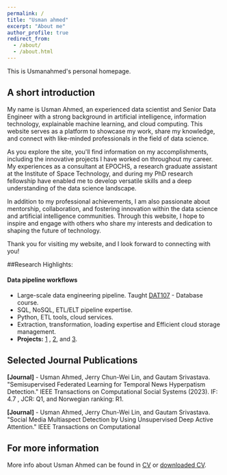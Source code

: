 ```yaml
---
permalink: /
title: "Usman ahmed"
excerpt: "About me"
author_profile: true
redirect_from: 
  - /about/
  - /about.html
---
```


This is Usmanahmed's personal homepage. 

## A short introduction
My name is Usman Ahmed, an experienced data scientist and Senior Data Engineer with a strong background in artificial intelligence, information technology, explainable machine learning, and cloud computing. This website serves as a platform to showcase my work, share my knowledge, and connect with like-minded professionals in the field of data science.

As you explore the site, you'll find information on my accomplishments, including the innovative projects I have worked on throughout my career. My experiences as a consultant at EPOCHS, a research graduate assistant at the Institute of Space Technology, and during my PhD research fellowship have enabled me to develop versatile skills and a deep understanding of the data science landscape.

In addition to my professional achievements, I am also passionate about mentorship, collaboration, and fostering innovation within the data science and artificial intelligence communities. Through this website, I hope to inspire and engage with others who share my interests and dedication to shaping the future of technology.

Thank you for visiting my website, and I look forward to connecting with you!

##Research Highlights:
<div>
    <h4>Data pipeline workflows</h4>
    <ul>
        <li>Large-scale data engineering pipeline. Taught <a href="https://www.hvl.no/studier/studieprogram/emne/dat107">DAT107</a> - Database course.</li>
        <li>SQL, NoSQL, ETL/ELT pipeline expertise.</li>
        <li>Python, ETL tools, cloud services.</li>
        <li>Extraction, transformation, loading expertise and Efficient cloud storage management.</li>
        <li><strong>Projects:</strong> <a href="https://doi.org/10.1109/TCSS.2022.3165136">1</a> , <a href="https://doi.org/10.1109/10.1145/3568164">2</a>, and <a href="https://doi.org/10.1109/JBHI.2022.3204633">3</a>.</li>
    </ul>
</div>


## Selected Journal Publications
<b>[Journal]</b>  - Usman Ahmed, Jerry Chun-Wei Lin, and Gautam Srivastava. "Semisupervised Federated
Learning for Temporal News Hyperpatism Detection." IEEE Transactions on Computational Social Systems (2023). IF: 4.7 , JCR: Q1, and Norwegian ranking: R1.

<b>[Journal]</b>  - Usman Ahmed, Jerry Chun-Wei Lin, and Gautam Srivastava. "Social Media Multiaspect Detection by Using Unsupervised Deep Active Attention." IEEE Transactions on Computational

## For more information
More info about Usman Ahmed can be found in [CV](https://iusmanahmed.github.io/cv/) or [downloaded CV](http://iusmanahmed.github.io/files/Usman_Ahmed_CV.pdf).
